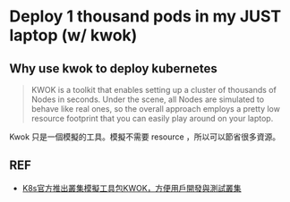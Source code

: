# Deploy 1 thousand pods in my JUST laptop (w/ kwok)

## Why use kwok to deploy kubernetes

> KWOK is a toolkit that enables setting up a cluster of thousands of Nodes in seconds. Under the scene, all Nodes are simulated to behave like real ones, so the overall approach employs a pretty low resource footprint that you can easily play around on your laptop.

Kwok 只是一個模擬的工具。模擬不需要 resource ，所以可以節省很多資源。

## REF

- [K8s官方推出叢集模擬工具包KWOK，方便用戶開發與測試叢集](https://www.ithome.com.tw/news/155743)

